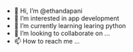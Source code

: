- 👋 Hi, I’m @ethandapani
- 👀 I’m interested in app development
- 🌱 I’m currently learning learing python
- 💞️ I’m looking to collaborate on ...
- 📫 How to reach me ...

<!---
ethandapani/ethandapani is a ✨ special ✨ repository because its `README.md` (this file) appears on your GitHub profile.
You can click the Preview link to take a look at your changes.
--->
